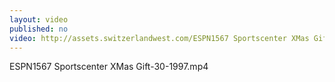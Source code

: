 ```yaml
---
layout: video
published: no
video: http://assets.switzerlandwest.com/ESPN1567 Sportscenter XMas Gift-30-1997.mp4
---
```

ESPN1567 Sportscenter XMas Gift-30-1997.mp4
